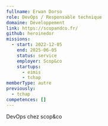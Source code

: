 ```yaml
---
fullname: Erwan Dorso
role: DevOps / Responsable technique
domaine: Développement
link: https://scopandco.fr/
github: heroinedor
missions:
  - start: 2022-12-05
    end: 2025-06-05
    status: service
    employer: Scop&co
    startups:
      - eimis
      - tchap
memberType: autre
previously:
  - tchap
competences: []
---
```

DevOps chez scop&co
